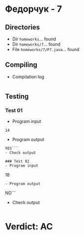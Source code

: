 # Федорчук - 7
## Directories
- Dir `homeworks`... found
- Dir `homeworks/7`... found
- File `homeworks/7/P7.java`... found
## Compiling
- Compilation log
```
```
## Testing
### Test 01
- Program input
```
14
```
- Program output
```
YES```
- Check output
```
```
### Test 02
- Program input
```
18
```
- Program output
```
NO```
- Check output
```
```
# Verdict: AC
